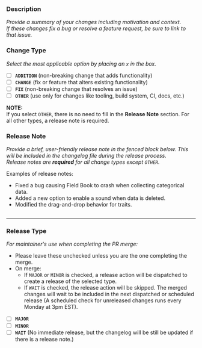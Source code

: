 ### Description

_Provide a summary of your changes including motivation and context.  
If these changes fix a bug or resolve a feature request, be sure to link to that issue._



### Change Type

_Select the most applicable option by placing an `x` in the box._

- [ ] **`ADDITION`** (non-breaking change that adds functionality)
- [ ] **`CHANGE`** (fix or feature that alters existing functionality)
- [ ] **`FIX`** (non-breaking change that resolves an issue)
- [ ] **`OTHER`** (use only for changes like tooling, build system, CI, docs, etc.)

**NOTE:**  
If you select `OTHER`, there is no need to fill in the **Release Note** section. For all other types, a release note is required.

### Release Note

_Provide a brief, user-friendly release note in the fenced block below. This will be included in the changelog file during the release process.  
Release notes are **required** for all change types except `OTHER`._

Examples of release notes:
- Fixed a bug causing Field Book to crash when collecting categorical data.
- Added a new option to enable a sound when data is deleted.
- Modified the drag-and-drop behavior for traits.

```release-note

```
___

### Release Type

_For maintainer's use when completing the PR merge:_

- Please leave these unchecked unless you are the one completing the merge.
- On merge:
  - If `MAJOR` or `MINOR` is checked, a release action will be dispatched to create a release of the selected type.
  - If `WAIT` is checked, the release action will be skipped. The merged changes will wait to be included in the next dispatched or scheduled release (A scheduled check for unreleased changes runs every Monday at 3pm EST).

- [ ] **`MAJOR`**
- [ ] **`MINOR`**
- [ ] **`WAIT`** (No immediate release, but the changelog will be still be updated if there is a release note.)